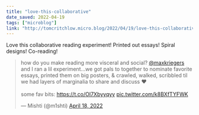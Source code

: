 ```yaml
---
title: "love-this-collaborative"
date_saved: 2022-04-19
tags: ["microblog"]
link: "http://tomcritchlow.micro.blog/2022/04/19/love-this-collaborative.html"
---
```

Love this collaborative reading experiment! Printed out essays! Spiral designs! Co-reading!

<blockquote class="twitter-tweet"><p lang="en" dir="ltr">how do you make reading more visceral and social? <a href="https://twitter.com/maxkriegers?ref_src=twsrc%5Etfw">@maxkriegers</a> and I ran a lil experiment...we got pals to together to nominate favorite essays, printed them on big posters, &amp; crawled, walked, scribbled til we had layers of marginalia to share and discuss ❤️<br><br>some fav bits: <a href="https://t.co/OI7Xbyyqyy">https://t.co/OI7Xbyyqyy</a> <a href="https://t.co/k8BXfTYFWK">pic.twitter.com/k8BXfTYFWK</a></p>&mdash; Mishti (@m1shti) <a href="https://twitter.com/m1shti/status/1516130741150633984?ref_src=twsrc%5Etfw">April 18, 2022</a></blockquote> <script async src="https://platform.twitter.com/widgets.js" charset="utf-8"></script>
